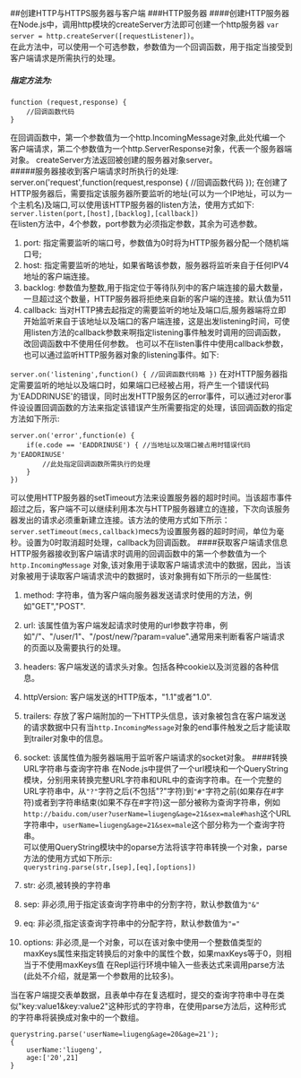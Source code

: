 
##创建HTTP与HTTPS服务器与客户端
###HTTP服务器
####创建HTTP服务器
在Node.js中，调用http模块的createServer方法即可创建一个http服务器 `var server = http.createServer([requestListener])`。<br/>
在此方法中，可以使用一个可选参数，参数值为一个回调函数，用于指定当接受到客户端请求是所需执行的处理。
##### 指定方法为:<br/>

    function (request,response) {
        //回调函数代码
    }
在回调函数中，第一个参数值为一个http.IncomingMessage对象,此处代编一个客户端请求，第二个参数值为一个http.ServerResponse对象，代表一个服务器端对象。
createServer方法返回被创建的服务器对象server。<br/>
#####服务器接收到客户端请求时所执行的处理:
    server.on('request',function(request,response) {
        //回调函数代码
    });
在创建了HTTP服务器后，需要指定该服务器所要监听的地址(可以为一个IP地址，可以为一个主机名)及端口,可以使用该HTTP服务器的listen方法，使用方式如下:<br/>
`server.listen(port,[host],[backlog],[callback])`<br/>
在listen方法中，4个参数，port参数为必须指定参数，其余为可选参数。<br/>

1. port: 指定需要监听的端口号，参数值为0时将为HTTP服务器分配一个随机端口号;
2. host: 指定需要监听的地址，如果省略该参数，服务器将监听来自于任何IPV4地址的客户端连接。
3. backlog: 参数值为整数,用于指定位于等待队列中的客户端连接的最大数量，一旦超过这个数量，HTTP服务器将拒绝来自新的客户端的连接。默认值为511
4. callback: 当对HTTP拂去起指定的需要监听的地址及端口后,服务器端将立即开始监听来自于该地址以及端口的客户端连接，这是出发listening时间，可使用listen方法的callback参数来啊指定listening事件触发时调用的回调函数，改回调函数中不使用任何参数。
也可以不在listen事件中使用callback参数，也可以通过监听HTTP服务器对象的listening事件。如下:

`server.on('listening',function() {
    //回调函数代码略
})`
在对HTTP服务器指定需要监听的地址以及端口时，如果端口已经被占用，将产生一个错误代码为'EADDRINUSE'的错误，同时出发HTTP服务区的error事件，可以通过对eror事件设设置回调函数的方法来指定该错误产生所需要指定的处理，该回调函数的指定方法如下所示:

    server.on('error',function(e) {
        if(e.code == 'EADDRINUSE') { //当地址以及端口被占用时错误代码为'EADDRINUSE'
            //此处指定回调函数所需执行的处理
        }   
    })
可以使用HTTP服务器的setTimeout方法来设置服务器的超时时间。当该超市事件超过之后，客户端不可以继续利用本次与HTTP服务器建立的连接，下次向该服务器发出的请求必须重新建立连接。该方法的使用方式如下所示：<br/>
`server.setTimeout(mecs,callback)`mecs为设置服务器的超时时间，单位为毫秒。设置为0时取消超时处理，callback为回调函数。
####获取客户端请求信息
HTTP服务器接收到客户端请求时调用的回调函数中的第一个参数值为一个 `http.IncomingMessage` 对象,该对象用于读取客户端请求流中的数据，因此，当该对象被用于读取客户端请求流中的数据时，该对象拥有如下所示的一些属性:

1. method: 字符串，值为客户端向服务器发送请求时使用的方法，例如"GET","POST".
2. url: 该属性值为客户端发起请求时使用的url参数字符串，例如"/"、"/user/1"、"/post/new/?param=value".通常用来判断看客户端请求的页面以及需要执行的处理。
3. headers: 客户端发送的请求头对象。包括各种cookie以及浏览器的各种信息。
4. httpVersion: 客户端发送的HTTP版本，"1.1"或者"1.0".
5. trailers: 存放了客户端附加的一下HTTP头信息，该对象被包含在客户端发送的请求数据中只有当`http.IncomingMessage`对象的end事件触发之后才能读取到trailer对象中的信息。
6. socket: 该属性值为服务器端用于监听客户端请求的socket对象。
####转换URL字符串与查询字符串
在Node.js中提供了一个url模块和一个QueryString模块，分别用来转换完整URL字符串和URL中的查询字符串。在一个完整的URL字符串中，从`"?"`字符之后(不包括"?"字符)到`"#"`字符之前(如果存在#字符)或者到字符串结束(如果不存在#字符)这一部分被称为查询字符串，例如`http://baidu.com/user?userName=liugeng&age=21&sex=male#hash`这个URL字符串中，`userName=liugeng&age=21&sex=male`这个部分称为一个查询字符串。<br/>
可以使用QueryString模块中的oparse方法将该字符串转换一个对象，parse方法的使用方式如下所示:<br/>
`querystring.parse(str,[sep],[eq],[options])`<br/>

1. str: 必须,被转换的字符串
2. sep: 非必须,用于指定该查询字符串中的分割字符，默认参数值为`"&"`
3. eq: 非必须,指定该查询字符串中的分配字符，默认参数值为`"="`
4. options: 非必须,是一个对象，可以在该对象中使用一个整数值类型的maxKeys属性来指定转换后的对象中的属性个数，如果maxKeys等于0，则相当于不使用maxKeys值
在Repl运行环境中输入一些表达式来调用parse方法(此处不介绍，就是第一个参数用的比较多)。

当在客户端提交表单数据，且表单中存在复选框时，提交的查询字符串中寻在类似"key:value1&key:value2"这种形式的字符串，在使用parse方法后，这种形式的字符串将装换成对象中的一个数组。

    querystring.parse('userName=liugeng&age=20&age=21');
    {
        userName:'liugeng',
        age:['20',21]
    }